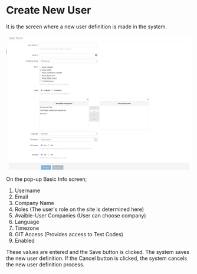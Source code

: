 # Create New User

It is the screen where a new user definition is made in the system.

![](../../.gitbook/assets/UserForm.png)

On the pop-up Basic Info screen;&#x20;

1. Username &#x20;
2. Email &#x20;
3. Company Name &#x20;
4. Roles (The user's role on the site is determined here)&#x20;
5. Avaible-User Companies (User can choose company)&#x20;
6. Language &#x20;
7. Timezone &#x20;
8. GIT Access (Provides access to Test Codes)&#x20;
9. Enabled&#x20;

These values are entered and the Save button is clicked. The system saves the new user definition. If the Cancel button is clicked, the system cancels the new user definition process.&#x20;
